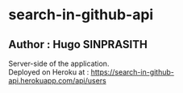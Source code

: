 # search-in-github-api
## Author : Hugo SINPRASITH

Server-side of the application.  
Deployed on Heroku at : https://search-in-github-api.herokuapp.com/api/users